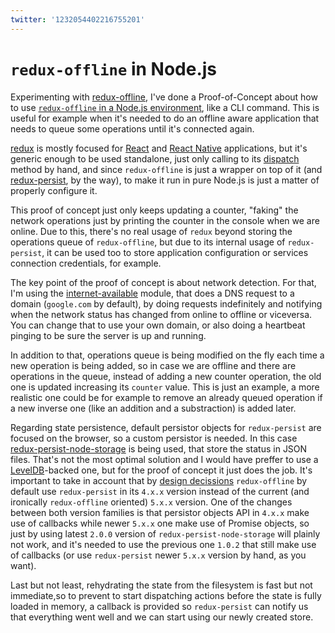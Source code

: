 ```yaml
---
twitter: '1232054402216755201'
---
```

# `redux-offline` in Node.js

Experimenting with [redux-offline](https://github.com/redux-offline/redux-offline),
I've done a Proof-of-Concept about how to use
[`redux-offline` in a Node.js environment](https://github.com/piranna/redux-offline-Node.js-PoC),
like a CLI command. This is useful for example when it's needed to do an offline
aware application that needs to queue some operations until it's connected again.

[redux](https://redux.js.org/) is mostly focused for
[React](https://reactjs.org/) and
[React Native](https://facebook.github.io/react-native/) applications, but it's
generic enough to be used standalone, just only calling to its
[dispatch](https://redux.js.org/api/store#dispatch) method by hand, and since
`redux-offline` is just a wrapper on top of it (and
[redux-persist](https://github.com/rt2zz/redux-persist), by the way), to make it
run in pure Node.js is just a matter of properly configure it.

This proof of concept just only keeps updating a counter, "faking" the network
operations just by printing the counter in the console when we are online. Due
to this, there's no real usage of `redux` beyond storing the operations queue of
`redux-offline`, but due to its internal usage of `redux-persist`, it can be
used too to store application configuration or services connection credentials,
for example.

The key point of the proof of concept is about network detection. For that, I'm
using the [internet-available](https://github.com/ourcodeworld/internet-available)
module, that does a DNS request to a domain (`google.com` by default), by doing
requests indefinitely and notifying when the network status has changed from
online to offline or viceversa. You can change that to use your own domain, or
also doing a heartbeat pinging to be sure the server is up and running.

In addition to that, operations queue is being modified on the fly each time a
new operation is being added, so in case we are offline and there are operations
in the queue, instead of adding a new counter operation, the old one is updated
increasing its `counter` value. This is just an example, a more realistic one
could be for example to remove an already queued operation if a new inverse one
(like an addition and a substraction) is added later.

Regarding state persistence, default persistor objects for `redux-persist` are
focused on the browser, so a custom persistor is needed. In this case
[redux-persist-node-storage](https://github.com/pellejacobs/redux-persist-node-storage)
is being used, that store the status in JSON files. That's not the most optimal
solution and I would have preffer to use a [LevelDB](http://leveldb.org/)-backed
one, but for the proof of concept it just does the job. It's important to take
in account that by
[design decissions](https://github.com/redux-offline/redux-offline/issues/119#issuecomment-343656725)
`redux-offline` by default use `redux-persist` in its `4.x.x` version instead of
the current (and ironically `redux-offline` oriented) `5.x.x` version. One of
the changes between both version families is that persistor objects API in
`4.x.x` make use of callbacks while newer `5.x.x` one make use of Promise
objects, so just by using latest `2.0.0` version of `redux-persist-node-storage`
will plainly not work, and it's needed to use the previous one `1.0.2` that
still make use of callbacks (or use `redux-persist` newer `5.x.x` version by
hand, as you want).

Last but not least, rehydrating the state from the filesystem is fast but not
immediate,so to prevent to start dispatching actions before the state is fully
loaded in memory, a callback is provided so `redux-persist` can notify us that
everything went well and we can start using our newly created store.
